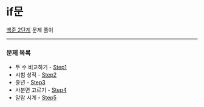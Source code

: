 # if문
[백준 2단계](https://www.acmicpc.net/step/4) 문제 풀이

---

### 문제 목록

- 두 수 비교하기 - [Step1](https://github.com/StudyForCoding/BEAKJOON/tree/master/2_If/Step1/README.md)
- 시험 성적 - [Step2](https://github.com/StudyForCoding/BEAKJOON/tree/master/2_If/Step2/README.md)
- 윤년 - [Step3](https://github.com/StudyForCoding/BEAKJOON/tree/master/2_If/Step3/README.md)
- 사분면 고르기 - [Step4](https://github.com/StudyForCoding/BEAKJOON/tree/master/2_If/Step4/README.md)
- 알람 시계 - [Step5](https://github.com/StudyForCoding/BEAKJOON/tree/master/2_If/Step5/README.md)
